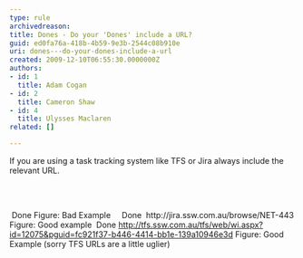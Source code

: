 ```yaml
---
type: rule
archivedreason: 
title: Dones - Do your 'Dones' include a URL?
guid: ed0fa76a-418b-4b59-9e3b-2544c08b910e
uri: dones---do-your-dones-include-a-url
created: 2009-12-10T06:55:30.0000000Z
authors:
- id: 1
  title: Adam Cogan
- id: 2
  title: Cameron Shaw
- id: 4
  title: Ulysses Maclaren
related: []

---
```



If you are using a task tracking system like TFS or Jira always include the relevant URL.

<br><excerpt class='endintro'></excerpt><br>

  <font class="ms-rteCustom-GreyBox">&#160;Done</font> <font class="ms-rteCustom-FigureBad">Figure&#58; Bad Example&#160;&#160;&#160;</font>&#160; <font class="ms-rteCustom-GreyBox">Done&#160; <a>http&#58;//jira.ssw.com.au/browse/NET-443</a> </font><font class="ms-rteCustom-FigureGood">Figure&#58; Good example&#160;</font> <font class="ms-rteCustom-GreyBox">Done <a href="http&#58;//tfs.ssw.com.au/tfs/web/wi.aspx?id=12075&amp;pguid=fc921f37-b446-4414-bb1e-139a10946e3d">http&#58;//tfs.ssw.com.au/tfs/web/wi.aspx?id=12075&amp;pguid=fc921f37-b446-4414-bb1e-139a10946e3d</a> </font><font class="ms-rteCustom-FigureGood">Figure&#58; Good Example (sorry TFS URLs are a little uglier) </font>



